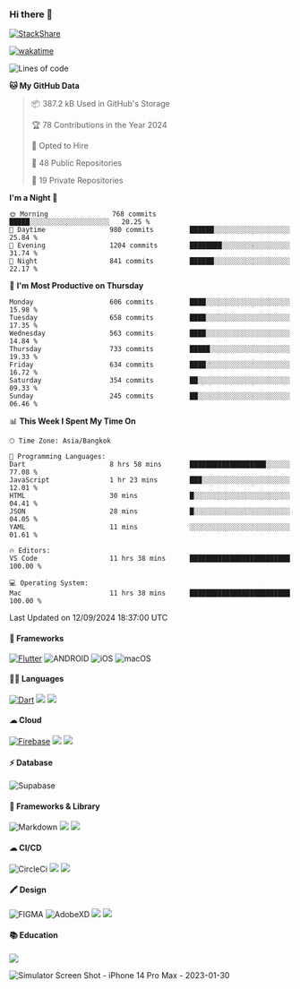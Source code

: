 ### Hi there 👋
[![StackShare](http://img.shields.io/badge/tech-stack-0690fa.svg?style=flat)](https://stackshare.io/ska2519/my-stack)

[![wakatime](https://wakatime.com/badge/user/35d9e342-a492-47fe-97ca-8b6bc19cedb2.svg)](https://wakatime.com/@35d9e342-a492-47fe-97ca-8b6bc19cedb2)

<!--
**ska2519/ska2519** is a ✨ _special_ ✨ repository because its `README.md` (this file) appears on your GitHub profile.

Here are some ideas to get you started:

- 🔭 I’m currently working on ...
- 🌱 I’m currently learning ...
- 👯 I’m looking to collaborate on ...
- 🤔 I’m looking for help with ...
- 💬 Ask me about ...
- 📫 How to reach me: ...
- 😄 Pronouns: ...
- ⚡ Fun fact: ...
-->

<!--START_SECTION:waka-->
![Lines of code](https://img.shields.io/badge/From%20Hello%20World%20I%27ve%20Written-8.3%20million%20lines%20of%20code-blue)

**🐱 My GitHub Data** 

> 📦 387.2 kB Used in GitHub's Storage 
 > 
> 🏆 78 Contributions in the Year 2024
 > 
> 💼 Opted to Hire
 > 
> 📜 48 Public Repositories 
 > 
> 🔑 19 Private Repositories 
 > 
**I'm a Night 🦉** 

```text
🌞 Morning                768 commits         █████░░░░░░░░░░░░░░░░░░░░   20.25 % 
🌆 Daytime                980 commits         ██████░░░░░░░░░░░░░░░░░░░   25.84 % 
🌃 Evening                1204 commits        ████████░░░░░░░░░░░░░░░░░   31.74 % 
🌙 Night                  841 commits         ██████░░░░░░░░░░░░░░░░░░░   22.17 % 
```
📅 **I'm Most Productive on Thursday** 

```text
Monday                   606 commits         ████░░░░░░░░░░░░░░░░░░░░░   15.98 % 
Tuesday                  658 commits         ████░░░░░░░░░░░░░░░░░░░░░   17.35 % 
Wednesday                563 commits         ████░░░░░░░░░░░░░░░░░░░░░   14.84 % 
Thursday                 733 commits         █████░░░░░░░░░░░░░░░░░░░░   19.33 % 
Friday                   634 commits         ████░░░░░░░░░░░░░░░░░░░░░   16.72 % 
Saturday                 354 commits         ██░░░░░░░░░░░░░░░░░░░░░░░   09.33 % 
Sunday                   245 commits         ██░░░░░░░░░░░░░░░░░░░░░░░   06.46 % 
```


📊 **This Week I Spent My Time On** 

```text
🕑︎ Time Zone: Asia/Bangkok

💬 Programming Languages: 
Dart                     8 hrs 58 mins       ███████████████████░░░░░░   77.08 % 
JavaScript               1 hr 23 mins        ███░░░░░░░░░░░░░░░░░░░░░░   12.01 % 
HTML                     30 mins             █░░░░░░░░░░░░░░░░░░░░░░░░   04.41 % 
JSON                     28 mins             █░░░░░░░░░░░░░░░░░░░░░░░░   04.05 % 
YAML                     11 mins             ░░░░░░░░░░░░░░░░░░░░░░░░░   01.61 % 

🔥 Editors: 
VS Code                  11 hrs 38 mins      █████████████████████████   100.00 % 

💻 Operating System: 
Mac                      11 hrs 38 mins      █████████████████████████   100.00 % 
```


 Last Updated on 12/09/2024 18:37:00 UTC
<!--END_SECTION:waka-->

#### 📱 Frameworks
[![Flutter](https://img.shields.io/badge/Flutter-02569B?style=for-the-badge&logo=flutter&logoColor=white)](https://flutter.dev)
![ANDROID](https://img.shields.io/badge/Android-3DDC84?style=for-the-badge&logo=android&logoColor=white)
![iOS](https://img.shields.io/badge/iOS-000000?style=for-the-badge&logo=ios&logoColor=white)
![macOS](https://img.shields.io/badge/mac%20os-000000?style=for-the-badge&logo=apple&logoColor=white)


#### 👩‍💻 Languages
[![Dart](https://img.shields.io/badge/Dart-0175C2?style=for-the-badge&logo=dart&logoColor=white)](https://dart.dev)
<img src="https://img.shields.io/badge/TypeScript-007ACC?style=for-the-badge&logo=typescript&logoColor=white">
<img src="https://img.shields.io/badge/json-5E5C5C?style=for-the-badge&logo=json&logoColor=white">


#### ☁ Cloud
[![Firebase](https://img.shields.io/badge/firebase-ffca28?style=for-the-badge&logo=firebase&logoColor=black)](https://firebase.google.com)
<img src="https://img.shields.io/badge/Amazon_AWS-FF9900?style=for-the-badge&logo=amazonaws&logoColor=white">
<img src="https://img.shields.io/badge/Google_Cloud-4285F4?style=for-the-badge&logo=google-cloud&logoColor=white">


#### ⚡ Database
![Supabase](https://img.shields.io/badge/Supabase-181818?style=for-the-badge&logo=supabase&logoColor=white)


#### 🚀 Frameworks & Library
![Markdown](https://img.shields.io/badge/Markdown-000000?style=for-the-badge&logo=markdown&logoColor=white)
<img src ="https://img.shields.io/badge/npm-CB3837?style=for-the-badge&logo=npm&logoColor=white">
<img src="https://img.shields.io/badge/Postman-FF6C37?style=for-the-badge&logo=Postman&logoColor=white">


#### ☁ CI/CD
![CircleCi](https://img.shields.io/badge/circleci-343434?style=for-the-badge&logo=circleci&logoColor=white)
<img src="https://img.shields.io/badge/Codemagic-F45E3F?style=for-the-badge&logo=Codemagic&logoColor=white">
<img src="https://img.shields.io/badge/GitHub_Actions-2088FF?style=for-the-badge&logo=github-actions&logoColor=white">


#### 🖍 Design
![FIGMA](https://img.shields.io/badge/Figma-F24E1E?style=for-the-badge&logo=figma&logoColor=white)
![AdobeXD](https://img.shields.io/badge/Adobe%20XD-470137?style=for-the-badge&logo=Adobe%20XD&logoColor=#FF61F6")
<img src="https://img.shields.io/badge/Behance-0054F7?style=for-the-badge&logo=behance&logoColor=white">
<img src="https://img.shields.io/badge/Dribbble-EA4C89?style=for-the-badge&logo=dribbble&logoColor=white">

#### 📚 Education
<img src="https://img.shields.io/badge/Udemy-EC5252?style=for-the-badge&logo=Udemy&logoColor=white">

![Simulator Screen Shot - iPhone 14 Pro Max - 2023-01-30](https://user-images.githubusercontent.com/15642712/215603908-39fef2dd-56d4-40bd-bafc-e333261e043c.png)

